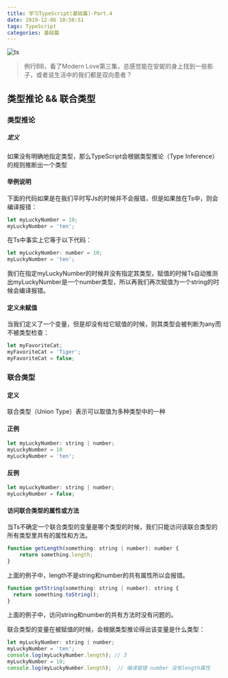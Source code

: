 ```yaml
---
title: 学习TypeScript(基础篇)-Part.4
date: 2019-12-06 10:58:51
tags: TypeScript
categories: 基础篇
---
```



![ts](https://i.loli.net/2019/12/04/SbMqD6oYKmJuGpI.jpg)

> 例行BB，看了Modern Love第三集，总感觉能在安妮的身上找到一些影子，或者说生活中的我们都是双向患者？

## 类型推论 && 联合类型

### 类型推论

##### 定义

如果没有明确地指定类型，那么TypeScript会根据类型推论（Type Inference）的规则推断出一个类型

#### 举例说明

下面的代码如果是在我们平时写Js的时候并不会报错，但是如果放在Ts中，则会编译报错：

```javascript
let myLuckyNumber = 10;
myLuckyNumber = 'ten';
```

在Ts中事实上它等于以下代码：

```javascript
let myLuckyNumber: number = 10;
myLuckyNumber = 'ten';
```

我们在指定myLuckyNumber的时候并没有指定其类型，赋值的时候Ts自动推测出myLuckyNumber是一个number类型，所以再我们再次赋值为一个string的时候会编译报错。

#### 定义未赋值

当我们定义了一个变量，但是却没有给它赋值的时候，则其类型会被判断为any而不被类型检查：

```javascript
let myFavoriteCat;
myFavoriteCat = 'Tiger';
myFavoriteCat = false;
```

### 联合类型

#### 定义

联合类型（Union Type）表示可以取值为多种类型中的一种

#### 正例

```javascript
let myLuckyNumber: string | number;
myLuckyNumber = 10
myLuckyNumber = 'ten';
```

#### 反例

```javascript
let myLuckyNumber: string | number;
myLuckyNumber = false;
```

#### 访问联合类型的属性或方法

当Ts不确定一个联合类型的变量是哪个类型的时候，我们只能访问该联合类型的所有类型里共有的属性和方法。

```javascript
function getLength(something: string | number): number {
 	return something.length; 
}
```

上面的例子中，length不是string和number的共有属性所以会报错。

```javascript
function getString(something: string | number): string {
  return something.toString();
}
```

上面的例子中，访问string和number的共有方法时没有问题的。

联合类型的变量在被赋值的时候，会根据类型推论得出该变量是什么类型：

```javascript
let myLuckyNumber: string | number;
myLuckyNumber = 'ten';
console.log(myLuckyNumber.length); // 3
myLuckyNumber = 10;
console.log(myLuckyNumber.length);  // 编译报错 number 没有length属性
```

